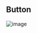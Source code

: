 ## Button
![image](https://github.com/normaliner/simple-ui/assets/73299665/39a82601-3008-4769-9e6c-30f6776ffe34)
